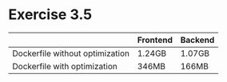 
# Exercise 3.5
|             				|     Frontend     |     Backend    |
|--------------------------------------	| ---------------- | -------------- |
|   Dockerfile without optimization    	|     1.24GB       |     1.07GB     |
|    Dockerfile with optimization    	|     346MB        |     166MB      |

